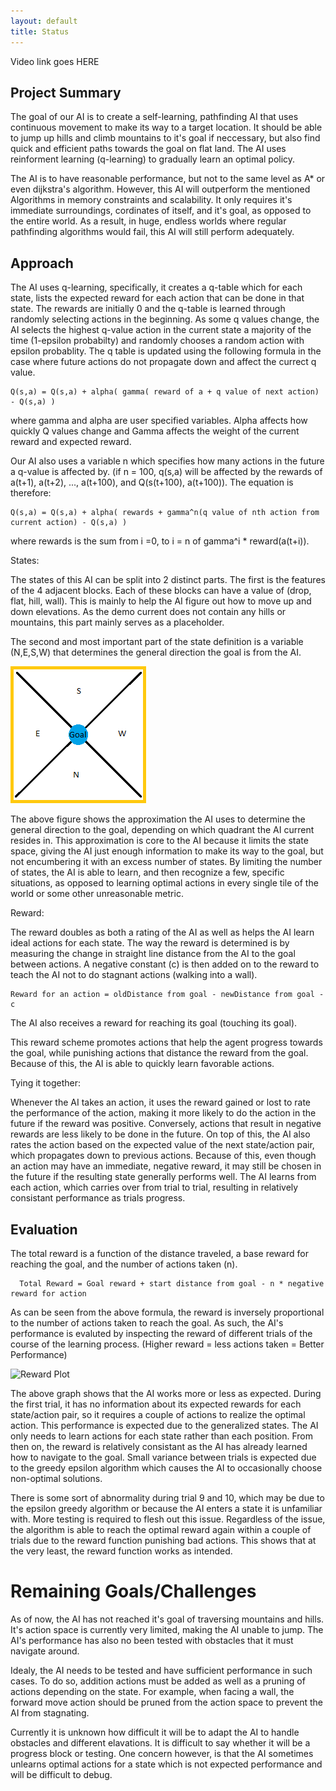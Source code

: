 ```yaml
---
layout: default
title: Status
---
```


Video link goes HERE


## Project Summary
  The goal of our AI is to create a self-learning, pathfinding AI that uses continuous movement to make its way to a target location. It should be able to jump up hills and climb mountains to it's goal if neccessary, but also find quick and efficient paths towards the goal on flat land. The AI uses reinforment learning (q-learning) to gradually learn an optimal policy.
  
  The AI is to have reasonable performance, but not to the same level as A* or even dijkstra's algorithm. However, this AI will outperform the mentioned Algorithms in memory constraints and scalability. It only requires it's immediate surroundings, cordinates of itself, and it's goal, as opposed to the entire world. As a result, in huge, endless worlds where regular pathfinding algorithms would fail, this AI will still perform adequately.

## Approach
  The AI uses q-learning, specifically, it creates a q-table which for each state, lists the expected reward for each action that can be done in that state. The rewards are initially 0 and the q-table is learned through randomly selecting actions in the beginning. As some q values change, the AI selects the highest q-value action in the current state a majority of the time (1-epsilon probabilty) and randomly chooses a random action with epsilon probablity. The q table is updated using the following formula in the case where future actions do not propagate down and affect the currect q value.
  
    Q(s,a) = Q(s,a) + alpha( gamma( reward of a + q value of next action) - Q(s,a) )
  
  where gamma and alpha are user specified variables. Alpha affects how quickly Q values change and Gamma affects the weight of the current reward and expected reward.
  
  Our AI also uses a variable n which specifies how many actions in the future a q-value is affected by. (if n = 100, q(s,a) will be affected by the rewards of a(t+1), a(t+2), ..., a(t+100), and Q(s(t+100), a(t+100)). The equation is therefore:
  
    Q(s,a) = Q(s,a) + alpha( rewards + gamma^n(q value of nth action from current action) - Q(s,a) )
  
  where rewards is the sum from i =0, to i = n of gamma^i * reward(a(t+i)).


States:

  The states of this AI can be split into 2 distinct parts. The first is the features of the 4 adjacent blocks. Each of these blocks can have a value of (drop, flat, hill, wall). This is mainly to help the AI figure out how to move up and down elevations. As the demo current does not contain any hills or mountains, this part mainly serves as a placeholder.
  
  The second and most important part of the state definition is a variable (N,E,S,W) that determines the general direction the goal is from the AI.
  
![State Figure](https://raw.githubusercontent.com/ctypewriter/Malmo-AI/master/docs/StateDemo.PNG)

The above figure shows the approximation the AI uses to determine the general direction to the goal, depending on which quadrant the AI current resides in. This approximation is core to the AI because it limits the state space, giving the AI just enough information to make its way to the goal, but not encumbering it with an excess number of states. By limiting the number of states, the AI is able to learn, and then recognize a few, specific situations, as opposed to learning optimal actions in every single tile of the world or some other unreasonable metric.


Reward:

The reward doubles as both a rating of the AI as well as helps the AI learn ideal actions for each state. The way the reward is determined is by measuring the change in straight line distance from the AI to the goal between actions. A negative constant (c) is then added on to the reward to teach the AI not to do stagnant actions (walking into a wall).

    Reward for an action = oldDistance from goal - newDistance from goal - c

The AI also receives a reward for reaching its goal (touching its goal).

This reward scheme promotes actions that help the agent progress towards the goal, while punishing actions that distance the reward from the goal. Because of this, the AI is able to quickly learn favorable actions. 

Tying it together:

  Whenever the AI takes an action, it uses the reward gained or lost to rate the performance of the action, making it more likely to do the action in the future if the reward was positive. Conversely, actions that result in negative rewards are less likely to be done in the future. On top of this, the AI also rates the action based on the expected value of the next state/action pair, which propagates down to previous actions. Because of this, even though an action may have an immediate, negative reward, it may still be chosen in the future if the resulting state generally performs well. The AI learns from each action, which carries over from trial to trial, resulting in relatively consistant performance as trials progress.
  
  
## Evaluation

  The total reward is a function of the distance traveled, a base reward for reaching the goal, and the number of actions taken (n). 
  
      Total Reward = Goal reward + start distance from goal - n * negative reward for action

  As can be seen from the above formula, the reward is inversely proportional to the number of actions taken to reach the goal. As such, the AI's performance is evaluted by inspecting the reward of different trials of the course of the learning process. (Higher reward = less actions taken = Better Performance)

![Reward Plot](https://raw.githubusercontent.com/ctypewriter/Poro-Pathfinder/master/docs/rewardplot.bmp)

  The above graph shows that the AI works more or less as expected. During the first trial, it has no information about its expected rewards for each state/action pair, so it requires a couple of actions to realize the optimal action. This performance is expected due to the generalized states. The AI only needs to learn actions for each state rather than each position. From then on, the reward is relatively consistant as the AI has already learned how to navigate to the goal. Small variance between trials is expected due to the greedy epsilon algorithm which causes the AI to occasionally choose non-optimal solutions.
  
  There is some sort of abnormality during trial 9 and 10, which may be due to the epsilon greedy algorithm or because the AI enters a state it is unfamiliar with. More testing is required to flesh out this issue. Regardless of the issue, the algorithm is able to reach the optimal reward again within a couple of trials due to the reward function punishing bad actions. This shows that at the very least, the reward function works as intended.
  
  
# Remaining Goals/Challenges

  As of now, the AI has not reached it's goal of traversing mountains and hills. It's action space is currently very limited, making the AI unable to jump. The AI's performance has also no been tested with obstacles that it must navigate around.
  
  Idealy, the AI needs to be tested and have sufficient performance in such cases. To do so, addition actions must be added as well as a pruning of actions depending on the state. For example, when facing a wall, the forward move action should be pruned from the action space to prevent the AI from stagnating. 
  
  Currently it is unknown how difficult it will be to adapt the AI to handle obstacles and different elavations. It is difficult to say whether it will be a progress block or testing. One concern however, is that the AI sometimes unlearns optimal actions for a state which is not expected performance and will be difficult to debug. 
